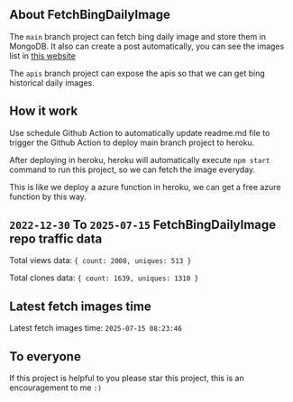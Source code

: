 ## About FetchBingDailyImage

The `main` branch project can fetch bing daily image and store them in MongoDB.
It also can create a post automatically, you can see the images list in [this website](https://oursalbum.netlify.app)

The `apis` branch project can expose the apis so that we can get bing historical daily images.

## How it work

Use schedule Github Action to automatically update readme.md file to trigger the Github Action to deploy main branch project to heroku.

After deploying in heroku, heroku will automatically execute `npm start` command to run this project, so we can fetch the image everyday.

This is like we deploy a azure function in heroku, we can get a free azure function by this way.

## `2022-12-30` To `2025-07-15` FetchBingDailyImage repo traffic data

Total views data: `{ count: 2008, uniques: 513 }`

Total clones data: `{ count: 1639, uniques: 1310 }`

## Latest fetch images time

Latest fetch images time: `2025-07-15 08:23:46`

## To everyone

If this project is helpful to you please star this project, this is an encouragement to me `:)`



